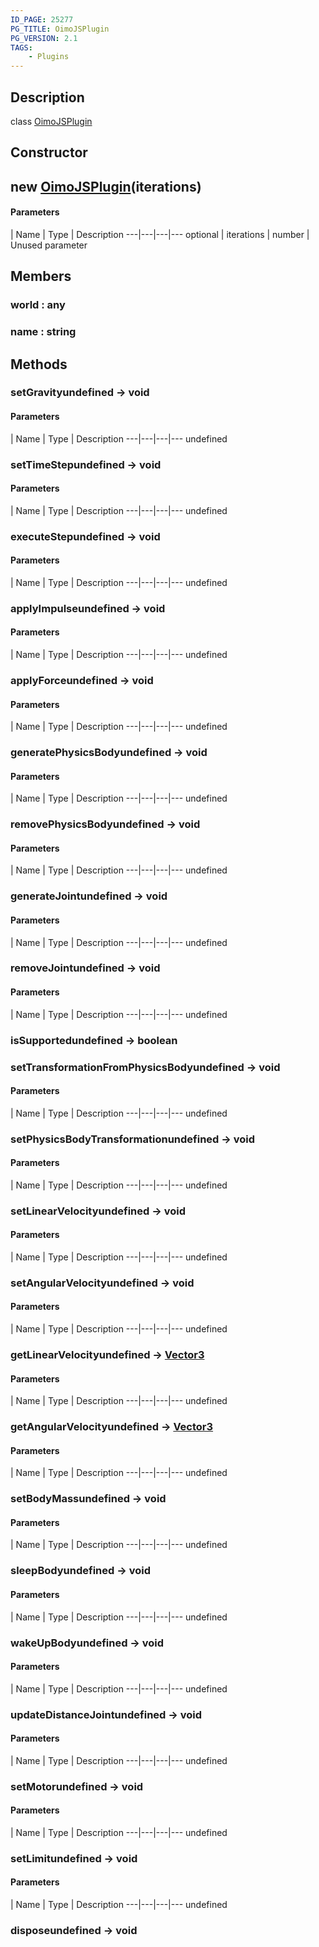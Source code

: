 ```yaml
---
ID_PAGE: 25277
PG_TITLE: OimoJSPlugin
PG_VERSION: 2.1
TAGS:
    - Plugins
---
```

## Description

class [OimoJSPlugin](/classes/2.4/OimoJSPlugin)



## Constructor

## new [OimoJSPlugin](/classes/2.4/OimoJSPlugin)(iterations)



#### Parameters
 | Name | Type | Description
---|---|---|---
optional | iterations | number |    Unused parameter

## Members

### world : any



### name : string



## Methods

### setGravityundefined &rarr; void



#### Parameters
 | Name | Type | Description
---|---|---|---
undefined
### setTimeStepundefined &rarr; void



#### Parameters
 | Name | Type | Description
---|---|---|---
undefined
### executeStepundefined &rarr; void



#### Parameters
 | Name | Type | Description
---|---|---|---
undefined
### applyImpulseundefined &rarr; void



#### Parameters
 | Name | Type | Description
---|---|---|---
undefined
### applyForceundefined &rarr; void



#### Parameters
 | Name | Type | Description
---|---|---|---
undefined
### generatePhysicsBodyundefined &rarr; void



#### Parameters
 | Name | Type | Description
---|---|---|---
undefined
### removePhysicsBodyundefined &rarr; void



#### Parameters
 | Name | Type | Description
---|---|---|---
undefined
### generateJointundefined &rarr; void



#### Parameters
 | Name | Type | Description
---|---|---|---
undefined
### removeJointundefined &rarr; void



#### Parameters
 | Name | Type | Description
---|---|---|---
undefined
### isSupportedundefined &rarr; boolean


### setTransformationFromPhysicsBodyundefined &rarr; void



#### Parameters
 | Name | Type | Description
---|---|---|---
undefined
### setPhysicsBodyTransformationundefined &rarr; void



#### Parameters
 | Name | Type | Description
---|---|---|---
undefined
### setLinearVelocityundefined &rarr; void



#### Parameters
 | Name | Type | Description
---|---|---|---
undefined
### setAngularVelocityundefined &rarr; void



#### Parameters
 | Name | Type | Description
---|---|---|---
undefined
### getLinearVelocityundefined &rarr; [Vector3](/classes/2.4/Vector3)



#### Parameters
 | Name | Type | Description
---|---|---|---
undefined
### getAngularVelocityundefined &rarr; [Vector3](/classes/2.4/Vector3)



#### Parameters
 | Name | Type | Description
---|---|---|---
undefined
### setBodyMassundefined &rarr; void



#### Parameters
 | Name | Type | Description
---|---|---|---
undefined
### sleepBodyundefined &rarr; void



#### Parameters
 | Name | Type | Description
---|---|---|---
undefined
### wakeUpBodyundefined &rarr; void



#### Parameters
 | Name | Type | Description
---|---|---|---
undefined
### updateDistanceJointundefined &rarr; void



#### Parameters
 | Name | Type | Description
---|---|---|---
undefined
### setMotorundefined &rarr; void



#### Parameters
 | Name | Type | Description
---|---|---|---
undefined
### setLimitundefined &rarr; void



#### Parameters
 | Name | Type | Description
---|---|---|---
undefined
### disposeundefined &rarr; void


